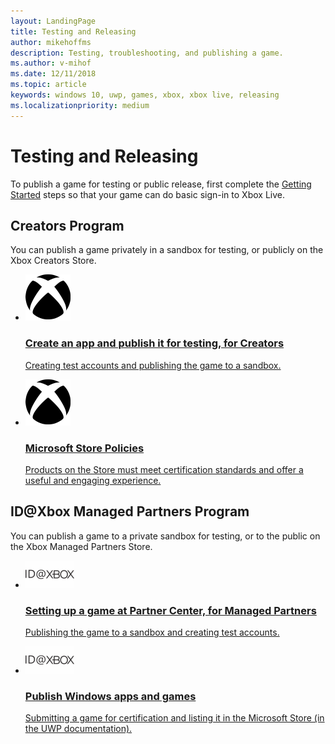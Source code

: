 ```yaml
---
layout: LandingPage
title: Testing and Releasing
author: mikehoffms
description: Testing, troubleshooting, and publishing a game.
ms.author: v-mihof
ms.date: 12/11/2018
ms.topic: article
keywords: windows 10, uwp, games, xbox, xbox live, releasing
ms.localizationpriority: medium
---
```


<h1>Testing and Releasing</h1>

<p>
  To publish a game for testing or public release, first complete the <a href="../get-started/index.md">Getting Started</a> steps so that your game can do basic sign-in to Xbox Live.
</p>


<h2>Creators Program</h2>

<p>
  You can publish a game privately in a sandbox for testing, or publicly on the Xbox Creators Store.
</p>

<ul class="cardsY panelContent cols cols2">
    <li>
        <a href="../get-started-with-creators/create-and-test-a-new-creators-title.md">
            <div class="cardSize">
                <div class="cardPadding">
                    <div class="card">
                        <div class="cardImageOuter">
                            <div class="cardImage">
                                <img src="../images/getting_started/xboxicon1.svg" alt="Create an app and publish it for testing, for Creators"/>
                            </div>
                        </div>
                        <div class="cardText">
                            <h3>Create an app and publish it for testing, for Creators</h3>
                            <p>Creating test accounts and publishing the game to a sandbox.</p>
                        </div>
                    </div>
                </div>
            </div>
        </a>
    </li>
    <li>
        <a href="https://docs.microsoft.com/en-us/legal/windows/agreements/store-policies">
            <div class="cardSize">
                <div class="cardPadding">
                    <div class="card">
                        <div class="cardImageOuter">
                            <div class="cardImage">
                                <img src="../images/getting_started/xboxicon1.svg" alt="Microsoft Store Policies"/>
                            </div>
                        </div>
                        <div class="cardText">
                            <h3>Microsoft Store Policies</h3>
                            <p>Products on the Store must meet certification standards and offer a useful and engaging experience.</p>
                        </div>
                    </div>
                </div>
            </div>
        </a>
    </li>
</ul>


<h2>ID@Xbox Managed Partners Program</h2>

<p>
  You can publish a game to a private sandbox for testing, or to the public on the Xbox Managed Partners Store.
</p>

<ul class="cardsY panelContent cols cols2">
    <li>
        <a href="../get-started/setup-partner-center/setup-partner-center-id-partners.md">
            <div class="cardSize">
                <div class="cardPadding">
                    <div class="card">
                        <div class="cardImageOuter">
                            <div class="cardImage">
                                <img src="../images/getting_started/ID@XBOXicon.svg" alt="Setting up a game at Partner Center, for Managed Partners"/>
                            </div>
                        </div>
                        <div class="cardText">
                            <h3>Setting up a game at Partner Center, for Managed Partners</h3>
                            <p>Publishing the game to a sandbox and creating test accounts.</p>
                        </div>
                    </div>
                </div>
            </div>
        </a>
    </li>
    <li>
        <a href="https://docs.microsoft.com/en-us/windows/uwp/publish/">
            <div class="cardSize">
                <div class="cardPadding">
                    <div class="card">
                        <div class="cardImageOuter">
                            <div class="cardImage">
                                <img src="../images/getting_started/ID@XBOXicon.svg" alt="Publish Windows apps and games"/>
                            </div>
                        </div>
                        <div class="cardText">
                            <h3>Publish Windows apps and games</h3>
                            <p>Submitting a game for certification and listing it in the Microsoft Store (in the UWP documentation).</p>
                        </div>
                    </div>
                </div>
            </div>
        </a>
    </li>
</ul>
